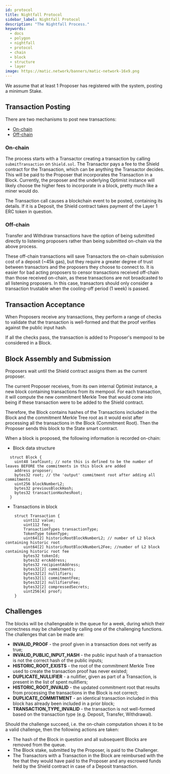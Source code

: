 ```yaml
---
id: protocol
title: Nightfall Protocol
sidebar_label: Nightfall Protocol
description: "The Nightfall Process."
keywords:
  - docs
  - polygon
  - nightfall
  - protocol
  - chain
  - block
  - structure
  - layer
image: https://matic.network/banners/matic-network-16x9.png
---
```


We assume that at least 1 Proposer has registered with the system, posting a minimum Stake.

## **Transaction Posting**

There are two mechanisms to post new transactions:

- [On-chain](#on-chain)
- [Off-chain](#off-chain)

### **On-chain**

The process starts with a Transactor creating a transaction by calling `submitTransaction` on `Shield.sol`. The Transactor pays a fee to the Shield contract for the Transaction, which can be anything the Transactor decides. This will be paid to the Proposer that incorporates the Transaction in a Block. Currently, the proposer and the underlying Optimist instance will likely choose the higher fees to incorporate in a block, pretty much like a miner would do.

The Transaction call causes a blockchain event to be posted, containing its details. If it is a Deposit, the Shield contract takes payment of the Layer 1 ERC token in question.

### **Off-chain**

Transfer and Withdraw transactions have the option of being submitted directly to listening proposers rather than being submitted on-chain via the above process.

These off-chain transactions will save Transactors the on-chain submission cost of a deposit (~45k gas), but they require a greater degree of trust between transactors and the proposers they choose to connect to. It is easier for bad acting proposers to censor transactions received off-chain than those received on-chain, as these transactions are not broadcasted to all listening proposers. In this case, transactors should only consider a transaction trustable when the cooling-off period (1 week) is passed.

## **Transaction Acceptance**

When Proposers receive any transactions, they perform a range of checks to validate that the transaction is well-formed and that the proof verifies against the public input hash.

If all the checks pass, the transaction is added to Proposer's mempool to be considered in a Block.

## **Block Assembly and Submission**

Proposers wait until the Shield contract assigns them as the current proposer.

The current Proposer receives, from its own internal Optimist instance, a new block containing transactions from its mempool. For each transaction, it will compute the new commitment Merkle Tree that would come into being if these transaction were to be added to the Shield contract.

Therefore, the Block contains hashes of the Transactions included in the Block and the commitment Merkle Tree root as it would exist after processing all the transactions in the Block (Commitment Root). Then the Proposer sends this block to the State smart contract.

When a block is proposed, the following information is recorded on-chain:

- Block data structure
```solidity
  struct Block {
    uint48 leafCount; // note this is defined to be the number of leaves BEFORE the commitments in this block are added
    address proposer;
    bytes32 root; // the 'output' commitment root after adding all commitments
    uint256 blockNumberL2;
    bytes32 previousBlockHash;
    bytes32 transactionHashesRoot;
  }
```
- Transactions in block
```solidity
    struct Transaction {
        uint112 value;
        uint112 fee;
        TransactionTypes transactionType;
        TokenType tokenType;
        uint64[2] historicRootBlockNumberL2; // number of L2 block containing historic root
        uint64[2] historicRootBlockNumberL2Fee; //number of L2 block containing historic root fee
        bytes32 tokenId;
        bytes32 ercAddress;
        bytes32 recipientAddress;
        bytes32[2] commitments;
        bytes32[2] nullifiers;
        bytes32[1] commitmentFee;
        bytes32[2] nullifiersFee;
        bytes32[2] compressedSecrets;
        uint256[4] proof;
    }
``` 

## **Challenges**

The blocks will be challengeable in the queue for a week, during which their correctness may be challenged by calling one of the challenging functions. The challenges that can be made are:

- **INVALID_PROOF** - the proof given in a transaction does not verify as true;
- **INVALID_PUBLIC_INPUT_HASH** - the public input hash of a transaction is not the correct hash of the public inputs;
- **HISTORIC_ROOT_EXISTS** - the root of the commitment Merkle Tree used to create the transaction proof has never existed;
- **DUPLICATE_NULLIFIER** - a nullifier, given as part of a Transaction, is present in the list of spent nullifiers;
- **HISTORIC_ROOT_INVALID** - the updated commitment root that results from processing the transactions in the Block is not correct;
- **DUPLICATE_COMMITMENT** - an identical transaction included in this block has already been included in a prior block;
- **TRANSACTION_TYPE_INVALID** - the transaction is not well-formed based on the transaction type (e.g. Deposit, Transfer, Withdrawal).

Should the challenge succeed, i.e. the on-chain computation shows it to be a valid challenge, then the following actions are taken:

- The hash of the Block in question and all subsequent Blocks are removed from the queue.
- The Block stake, submitted by the Proposer, is paid to the Challenger.
- The Transactors with a Transaction in the Block are reimbursed with the fee that they would have paid to the Proposer and any escrowed funds held by the Shield contract in case of a Deposit transaction.
